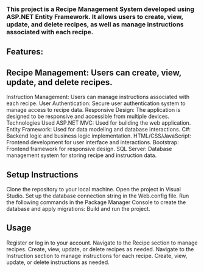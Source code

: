 ### This project is a Recipe Management System developed using ASP.NET Entity Framework. It allows users to create, view, update, and delete recipes, as well as manage instructions associated with each recipe.

## Features:

## Recipe Management: Users can create, view, update, and delete recipes.
Instruction Management: Users can manage instructions associated with each recipe.
User Authentication: Secure user authentication system to manage access to recipe data.
Responsive Design: The application is designed to be responsive and accessible from multiple devices.
Technologies Used
ASP.NET MVC: Used for building the web application.
Entity Framework: Used for data modeling and database interactions.
C#: Backend logic and business logic implementation.
HTML/CSS/JavaScript: Frontend development for user interface and interactions.
Bootstrap: Frontend framework for responsive design.
SQL Server: Database management system for storing recipe and instruction data.

## Setup Instructions
Clone the repository to your local machine.
Open the project in Visual Studio.
Set up the database connection string in the Web.config file.
Run the following commands in the Package Manager Console to create the database and apply migrations:
Build and run the project.

## Usage
Register or log in to your account.
Navigate to the Recipe section to manage recipes.
Create, view, update, or delete recipes as needed.
Navigate to the Instruction section to manage instructions for each recipe.
Create, view, update, or delete instructions as needed.
